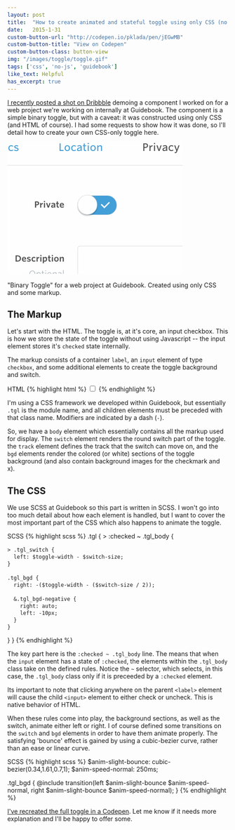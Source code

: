 ```yaml
---
layout: post
title:  "How to create animated and stateful toggle using only CSS (no Javascript!)"
date:   2015-1-31
custom-button-url: "http://codepen.io/pklada/pen/jEGwMB"
custom-button-title: "View on Codepen"
custom-button-class: button-view
img: "/images/toggle/toggle.gif"
tags: ['css', 'no-js', 'guidebook']
like_text: Helpful
has_excerpt: true
---
```


[I recently posted a shot on Dribbble](https://dribbble.com/shots/1908149-CSS-only-toggle-no-js) demoing a component I worked on for a web project we're working on internally at Guidebook. The component is a simple binary toggle, but with a caveat: it was constructed using only CSS (and HTML of course). I had some requests to show how it was done, so I'll detail how to create your own CSS-only toggle here. 

<div class="img img-has-border">
    <div class="img_image">
        <img src="/images/toggle/toggle.gif" />
    </div>
    <p class="img_caption">"Binary Toggle" for a web project at Guidebook. Created using only CSS and some markup.</p>
</div>

The Markup
---
Let's start with the HTML. The toggle is, at it's core, an input checkbox. This is how we store the state of the toggle without using Javascript -- the input element stores it's `checked` state internally. 

The markup consists of a container `label`, an `input` element of type `checkbox`, and some additional elements to create the toggle background and switch. 

<div class="code-block">
<span class="code-block_title">HTML</span>
{% highlight html %}
<label class="tgl">
  <input type="checkbox" />
  <span class="tgl_body">
    <span class="tgl_switch"></span>
    <span class="tgl_track">
      <span class="tgl_bgd"></span>
      <span class="tgl_bgd tgl_bgd-negative"></span>
    </span>
  </span>
</label>
{% endhighlight %}
</div>

<!--end-->

I'm using a CSS framework we developed within Guidebook, but essentially `.tgl` is the module name, and all children elements must be preceded with that class name. Modifiers are indicated by a dash (`-`). 

So, we have a `body` element which essentially contains all the markup used for display. The `switch` element renders the round switch part of the toggle. the `track` element defines the track that the switch can move on, and the `bgd` elements render the colored (or white) sections of the toggle background (and also contain background images for the checkmark and x). 

The CSS
---
We use SCSS at Guidebook so this part is written in SCSS. I won't go into too much detail about how each element is handled, but I want to cover the most important part of the CSS which also happens to animate the toggle. 

<div class="code-block">
<span class="code-block_title">SCSS</span>
{% highlight scss %}
.tgl {
  > :checked ~ .tgl_body {

    > .tgl_switch {
      left: $toggle-width - $switch-size;
    }

    .tgl_bgd {
      right: -($toggle-width - ($switch-size / 2));

      &.tgl_bgd-negative {
        right: auto;
        left: -10px;
      }
    }
  }
}
{% endhighlight %}
</div>

The key part here is the `:checked ~ .tgl_body` line. The means that when the `input` element has a state of `:checked`, the elements within the `.tgl_body` class take on the defined rules. Notice the `~` selector, which selects, in this case, the `.tgl_body` class only if it is preceeded by a `:checked` element. 

Its important to note that clicking anywhere on the parent `<label>` element will cause the child `<input>` element to either check or uncheck. This is native behavior of HTML.

When these rules come into play, the background sections, as well as the switch, animate either left or right. I of course defined some transitions on the `switch` and `bgd` elements in order to have them animate properly. The satisfying 'bounce' effect is gained by using a cubic-bezier curve, rather than an ease or linear curve. 

<div class="code-block">
<span class="code-block_title">SCSS</span>
{% highlight scss %}
$anim-slight-bounce: cubic-bezier(0.34,1.61,0.7,1);
$anim-speed-normal: 250ms;

.tgl_bgd {
  @include transition(left $anim-slight-bounce $anim-speed-normal, right $anim-slight-bounce $anim-speed-normal);
}
{% endhighlight %}
</div>

[I've recreated the full toggle in a Codepen](http://codepen.io/pklada/pen/jEGwMB). Let me know if it needs more explanation and I'll be happy to offer some. 






















